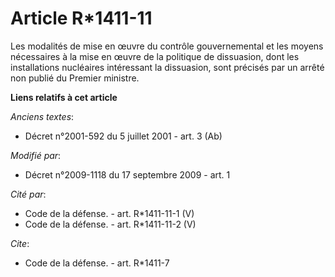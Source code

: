 # Article R*1411-11

Les modalités de mise en œuvre du contrôle gouvernemental et les moyens nécessaires à la mise en œuvre de la politique de
dissuasion, dont les installations nucléaires intéressant la dissuasion, sont précisés par un arrêté non publié du Premier
ministre.

**Liens relatifs à cet article**

_Anciens textes_:

  - Décret n°2001-592 du 5 juillet 2001 - art. 3 (Ab)

_Modifié par_:

  - Décret n°2009-1118 du 17 septembre 2009 - art. 1

_Cité par_:

  - Code de la défense. - art. R*1411-11-1 (V)
  - Code de la défense. - art. R*1411-11-2 (V)

_Cite_:

  - Code de la défense. - art. R*1411-7
